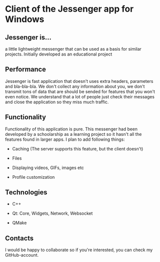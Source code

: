 # Client of the Jessenger app for Windows
## Jessenger is...
a little lightweight messenger that can be used as a basis for similar projects. Initially developed as an educational project
## Performance
Jessenger is fast application that doesn't uses extra headers, parameters and bla-bla-bla. We don't collect any information about you, we don't transmit tons of data that are should be sended for features that you won't even notice. We understand that a lot of people just check their messages and close the application so they miss much traffic.
## Functionality
Functionality of this application is pure. This messenger had been developed by a schoolarship as a learning project so it hasn't all the features found in larger apps. I plan to add following things:

  - Caching (The server supports this feature, but the client doesn't)

  - Files

  - Displaying videos, GIFs, images etc

  - Profile customization

## Technologies
  - C++

  - Qt: Core, Widgets, Network, Websocket

  - QMake

## Contacts
I would be happy to collaborate so if you're interested, you can check my GitHub-account.
